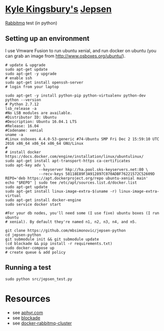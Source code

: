 # [Kyle Kingsbury's](aphyr.com) [Jepsen](https://aphyr.com/tags/jepsen)
[Rabbitmq](https://www.rabbitmq.com/) test (in python)


## Setting up an environment

I use Vmware Fusion to run ubuntu xenial, and run docker on ubuntu
(you can grab an image from http://www.osboxes.org/ubuntu/).

```
# update & upgrade
sudo apt-get update
sudo apt-get -y upgrade
# enable ssh
sudo apt-get install openssh-server
# login from your laptop

sudo apt-get -y install python-pip python-virtualenv python-dev
python --version
# Python 2.7.12
lsb_release -a
#No LSB modules are available.
#Distributor ID: Ubuntu
#Description: Ubuntu 16.04.1 LTS
#Release: 16.04
#Codename: xenial
uname -a
#Linux osboxes 4.4.0-53-generic #74-Ubuntu SMP Fri Dec 2 15:59:10 UTC 2016 x86_64 x86_64 x86_64 GNU/Linux
#
# install docker https://docs.docker.com/engine/installation/linux/ubuntulinux/
sudo apt-get install apt-transport-https ca-certificates
sudo apt-key adv \
               --keyserver hkp://ha.pool.sks-keyservers.net:80 \
               --recv-keys 58118E89F3A912897C070ADBF76221572C52609D
REPO='deb https://apt.dockerproject.org/repo ubuntu-xenial main'
echo "$REPO" | sudo tee /etc/apt/sources.list.d/docker.list
sudo apt-get update
sudo apt-get install linux-image-extra-$(uname -r) linux-image-extra-virtual
sudo apt-get install docker-engine
sudo service docker start

#For your db nodes, you'll need some (I use five) ubuntu boxes (I run ubuntu
# xenial). By default they're named n1, n2, n3, n4, and n5.

git clone https://github.com/mbsimonovic/jepsen-python
cd jepsen-python
git submodule init && git submodule update
(cd blockade && pip install -r requirements.txt)
sudo docker-compose up
# create queue & add policy

```

## Running a test

```shell
sudo python src/jepsen_test.py

```
# Resources

 - see [aphyr.com](https://aphyr.com/tags/jepsen)
 - see [blockade](http://blockade.readthedocs.io/)
 - see [docker-rabbitmq-cluster](https://github.com/bijukunjummen/docker-rabbitmq-cluster)

